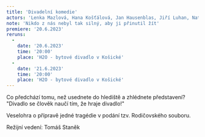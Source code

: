 ```yaml
---
title: 'Divadelní komedie'
actors: 'Lenka Mazlová, Hana Košťálová, Jan Hausenblas, Jiří Luhan, Nataša Frías/Ivana Helebrantová, Ondřej Hausenblas, Markéta Luhanová/ Martina Tylová, Tomáš Gsöllhofer/Táňa Gsöllhoferová a Václav Flegl'
note: 'Nikdo z nás nebyl tak silný, aby ji přinutil žít'
premiere: '20.6.2023'
reruns:
  -  
    date: '20.6.2023'
    time: '20:00'
    place: 'H2O - bytové divadlo v Košické'
  -  
    date: '21.6.2023'
    time: '20:00'
    place: 'H2O - bytové divadlo v Košické'
---
```

Co předchází tomu, než usednete do hlediště a zhlédnete představení?
"Divadlo se člověk naučí tím, že hraje divadlo!"

Veselohra o přípravě jedné tragédie v podání tzv. Rodičovského souboru.

Režijní vedení: Tomáš Staněk
